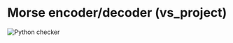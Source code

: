 # Morse encoder/decoder (vs_project)
![Python checker](https://github.com/lehnerp/vs_project/workflows/Python%20checker/badge.svg?branch=master)
